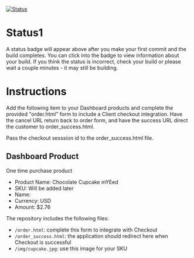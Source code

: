 [![Status](https://img.shields.io/badge/status-NOT%20SUBMITTABLE%20COMMIT:%20d41f3cc51f50653b2540a5b898a005006dcc6d1d-critical.svg)](https://github.com/raysaavedra-work/bakery_scaffold_m9PvwRIQeBEazMlV/commit/d41f3cc51f50653b2540a5b898a005006dcc6d1d)





# Status1

A status badge will appear above after you make your first commit and the build completes. You can click into the badge to view information about your build. If you think the status is incorrect, check your build or please wait a couple minutes - it may still be building.

# Instructions

Add the following item to your Dashboard products and complete the provided "order.html" form to include a Client checkout integration. Have the cancel URL return back to order form, and have the success URL direct the customer to order_success.html.

Pass the checkout sesssion id to the order_success.html file.

## Dashboard Product
One time purchase product
* Product Name: Chocolate Cupcake mYEed
* SKU: Will be added later
* Name: 
* Currency: USD
* Amount: $2.76

The repository includes the following files:
* `/order.html`: complete this form to integrate with Checkout
* `/order_success.html`: the application should redirect here when Checkout is successful
* `/img/cupcake.jpg`: use this image for your SKU
